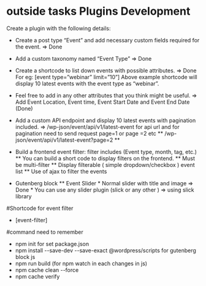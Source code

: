 # outside tasks Plugins Development


Create a plugin with the following details:

* Create a post type “Event” and add necessary custom fields required for the event. => Done

* Add a custom taxonomy named “Event Type” => Done

* Create a shortcode to list down events with possible attributes. => Done
For eg: [event type=”webinar” limit=”10”]
Above example shortcode will display 10 latest events with the event type as “webinar”.

* Feel free to add in any other attributes that you think might be useful. => Add Event Location, Event time, Event Start Date and Event End Date (Done)

* Add a custom API endpoint and display 10 latest events with pagination included. => /wp-json/event/api/v1/latest-event for api url and for pagination need to send request page=1 or page =2 etc  ** /wp-json/event/api/v1/latest-event?page=2 **

* Build a frontend event filter: filter includes (Event type, month, tag, etc.)
	** You can build a short code to display filters on the frontend.
	** Must be multi-filter
	** Display filterable ( simple dropdown/checkbox ) event list
	** Use of ajax to filter the events
* Gutenberg block
	** Event Slider
		* Normal slider with title and image => Done
		* You can use any slider plugin (slick or any other ) => using slick library 

#Shortcode for event filter
* [event-filter]

#command need to remember
* npm init for set package.json 
* npm install --save-dev --save-exact @wordpress/scripts for gutenberg block js
* npm run build (for npm watch in each changes in js)
* npm cache clean --force
* npm cache verify
